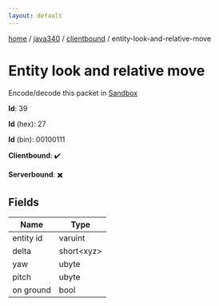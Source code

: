 ```yaml
---
layout: default
---
```


[home](/)  /  [java340](/protocol/java340)  /  [clientbound](/protocol/java340/clientbound)  /  entity-look-and-relative-move

# Entity look and relative move

Encode/decode this packet in [Sandbox](../../../sandbox/java340#clientbound.entity_look_and_relative_move)

**Id**: 39

**Id** (hex): 27

**Id** (bin): 00100111

**Clientbound**: ✔️

**Serverbound**: ✖️

## Fields

Name | Type
---|---
entity id | varuint
delta | short&lt;xyz&gt;
yaw | ubyte
pitch | ubyte
on ground | bool
